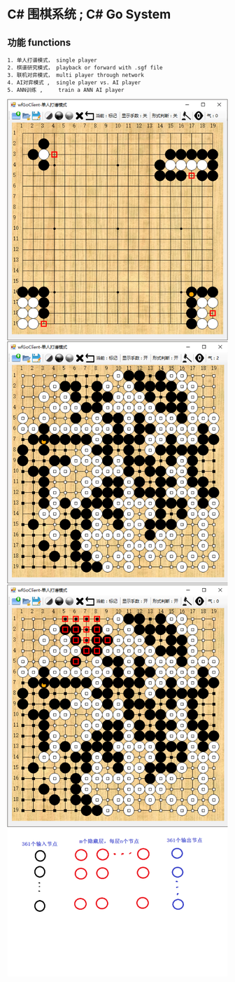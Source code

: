 # C# 围棋系统 ; C# Go System 


## 功能 functions

    1. 单人打谱模式， single player
    2. 棋谱研究模式， playback or forward with .sgf file 
    3. 联机对弈模式， multi player through network 
    4. AI对弈模式 ,  single player vs. AI player
    5. ANN训练 ,     train a ANN AI player 




![1](readmeImgs/1.png)
![1](readmeImgs/2.png)
![1](readmeImgs/3.png)
![1](readmeImgs/4.png)


